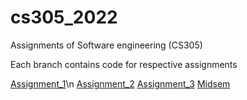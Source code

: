 # cs305_2022
Assignments of Software engineering (CS305)

Each branch contains code for respective assignments

[Assignment_1](https://github.com/dhakad-anant/cs305_2022/tree/assignment_1)\n
[Assignment_2](https://github.com/dhakad-anant/cs305_2022/tree/assignment_2)
[Assignment_3](https://github.com/dhakad-anant/cs305_2022/tree/assignment_3)
[Midsem](https://github.com/dhakad-anant/cs305_2022/tree/midsem)
